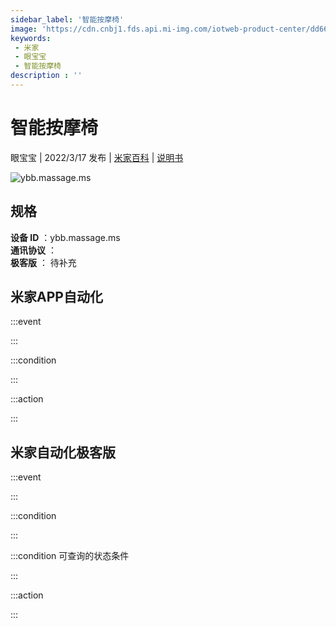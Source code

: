 ```yaml
---
sidebar_label: '智能按摩椅'
image: 'https://cdn.cnbj1.fds.api.mi-img.com/iotweb-product-center/dd6623c66f8eac6aae1f39529a69fcd2_1640257200351.png?GalaxyAccessKeyId=AKVGLQWBOVIRQ3XLEW&Expires=9223372036854775807&Signature=OkWh7bFQ+32SoQFkevnOqHB3+hE='
keywords: 
 - 米家
 - 眼宝宝
 - 智能按摩椅
description : ''
---
```

# 智能按摩椅

眼宝宝 | 2022/3/17 发布 | [米家百科](https://home.mi.com/webapp/content/baike/product/index.html?model=ybb.massage.ms) | [说明书](https://home.mi.com/views/introduction.html?model=ybb.massage.ms&region=cn)

![ybb.massage.ms](https://cdn.cnbj1.fds.api.mi-img.com/iotweb-product-center/dd6623c66f8eac6aae1f39529a69fcd2_1640257200351.png?GalaxyAccessKeyId=AKVGLQWBOVIRQ3XLEW&Expires=9223372036854775807&Signature=OkWh7bFQ+32SoQFkevnOqHB3+hE=)

## 规格  
> 
**设备 ID** ：ybb.massage.ms  
**通讯协议** ：  
**极客版**  ： 待补充 


## 米家APP自动化  

:::event  

:::

:::condition  

:::

:::action   

:::

## 米家自动化极客版  

:::event  

:::

:::condition  

:::

:::condition 可查询的状态条件  

:::

:::action  

:::

        
